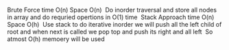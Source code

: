 Brute Force time O(n) Space O(n)
​
Do inorder traversal and store all nodes in array and do requried opertions in O(1) time
​
Stack Approach time O(n) Space O(h)
​
Use stack to do iterative inorder we will push all the left child of root and when next is called we pop top and push its right and all left
​
So atmost O(h) memoery will be used